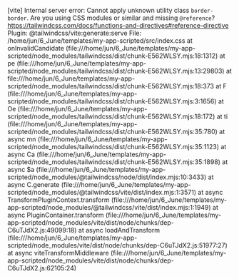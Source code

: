 [vite] Internal server error: Cannot apply unknown utility class `border-border`. Are you using CSS modules or similar and missing `@reference`? https://tailwindcss.com/docs/functions-and-directives#reference-directive
  Plugin: @tailwindcss/vite:generate:serve
  File: /home/jun/6_June/templates/my-app-scripted/src/index.css
      at onInvalidCandidate (file:///home/jun/6_June/templates/my-app-scripted/node_modules/tailwindcss/dist/chunk-E562WLSY.mjs:18:1312)
      at pe (file:///home/jun/6_June/templates/my-app-scripted/node_modules/tailwindcss/dist/chunk-E562WLSY.mjs:13:29803)
      at file:///home/jun/6_June/templates/my-app-scripted/node_modules/tailwindcss/dist/chunk-E562WLSY.mjs:18:373
      at F (file:///home/jun/6_June/templates/my-app-scripted/node_modules/tailwindcss/dist/chunk-E562WLSY.mjs:3:1656)
      at Oe (file:///home/jun/6_June/templates/my-app-scripted/node_modules/tailwindcss/dist/chunk-E562WLSY.mjs:18:172)
      at ti (file:///home/jun/6_June/templates/my-app-scripted/node_modules/tailwindcss/dist/chunk-E562WLSY.mjs:35:780)
      at async mn (file:///home/jun/6_June/templates/my-app-scripted/node_modules/tailwindcss/dist/chunk-E562WLSY.mjs:35:1123)
      at async Ca (file:///home/jun/6_June/templates/my-app-scripted/node_modules/tailwindcss/dist/chunk-E562WLSY.mjs:35:1898)
      at async $a (file:///home/jun/6_June/templates/my-app-scripted/node_modules/@tailwindcss/node/dist/index.mjs:10:3433)
      at async C.generate (file:///home/jun/6_June/templates/my-app-scripted/node_modules/@tailwindcss/vite/dist/index.mjs:1:3571)
      at async TransformPluginContext.transform (file:///home/jun/6_June/templates/my-app-scripted/node_modules/@tailwindcss/vite/dist/index.mjs:1:1949)
      at async PluginContainer.transform (file:///home/jun/6_June/templates/my-app-scripted/node_modules/vite/dist/node/chunks/dep-C6uTJdX2.js:49099:18)
      at async loadAndTransform (file:///home/jun/6_June/templates/my-app-scripted/node_modules/vite/dist/node/chunks/dep-C6uTJdX2.js:51977:27)
      at async viteTransformMiddleware (file:///home/jun/6_June/templates/my-app-scripted/node_modules/vite/dist/node/chunks/dep-C6uTJdX2.js:62105:24)